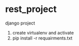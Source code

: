 # rest_project
django project

1) create virtualenv and activate
2) pip install -r requairments.txt
